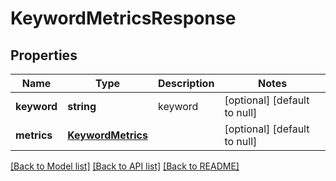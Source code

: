 # KeywordMetricsResponse

## Properties
Name | Type | Description | Notes
------------ | ------------- | ------------- | -------------
**keyword** | **string** | keyword | [optional] [default to null]
**metrics** | [**KeywordMetrics**](KeywordMetrics.md) |  | [optional] [default to null]

[[Back to Model list]](../README.md#documentation-for-models) [[Back to API list]](../README.md#documentation-for-api-endpoints) [[Back to README]](../README.md)


